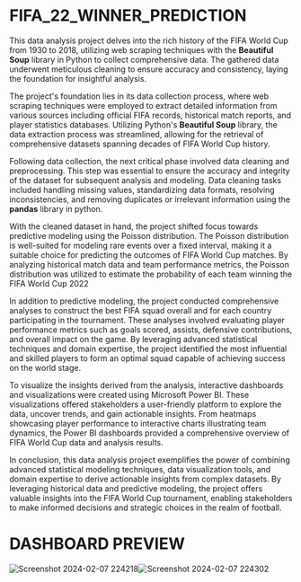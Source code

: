 # FIFA_22_WINNER_PREDICTION

This data analysis project delves into the rich history of the FIFA World Cup from 1930 to 2018, utilizing web scraping techniques with the __Beautiful Soup__ library in Python to collect comprehensive data. The gathered data underwent meticulous cleaning to ensure accuracy and consistency, laying the foundation for insightful analysis.

The project's foundation lies in its data collection process, where web scraping techniques were employed to extract detailed information from various sources including official FIFA records, historical match reports, and player statistics databases. Utilizing Python's __Beautiful Soup__ library, the data extraction process was streamlined, allowing for the retrieval of comprehensive datasets spanning decades of FIFA World Cup history.

Following data collection, the next critical phase involved data cleaning and preprocessing. This step was essential to ensure the accuracy and integrity of the dataset for subsequent analysis and modeling. Data cleaning tasks included handling missing values, standardizing data formats, resolving inconsistencies, and removing duplicates or irrelevant information using the __pandas__ library in python.

With the cleaned dataset in hand, the project shifted focus towards predictive modeling using the Poisson distribution. The Poisson distribution is well-suited for modeling rare events over a fixed interval, making it a suitable choice for predicting the outcomes of FIFA World Cup matches. By analyzing historical match data and team performance metrics, the Poisson distribution was utilized to estimate the probability of each team winning the FIFA World Cup 2022

In addition to predictive modeling, the project conducted comprehensive analyses to construct the best FIFA squad overall and for each country participating in the tournament. These analyses involved evaluating player performance metrics such as goals scored, assists, defensive contributions, and overall impact on the game. By leveraging advanced statistical techniques and domain expertise, the project identified the most influential and skilled players to form an optimal squad capable of achieving success on the world stage.

To visualize the insights derived from the analysis, interactive dashboards and visualizations were created using Microsoft Power BI. These visualizations offered stakeholders a user-friendly platform to explore the data, uncover trends, and gain actionable insights. From heatmaps showcasing player performance to interactive charts illustrating team dynamics, the Power BI dashboards provided a comprehensive overview of FIFA World Cup data and analysis results.

In conclusion, this data analysis project exemplifies the power of combining advanced statistical modeling techniques, data visualization tools, and domain expertise to derive actionable insights from complex datasets. By leveraging historical data and predictive modeling, the project offers valuable insights into the FIFA World Cup tournament, enabling stakeholders to make informed decisions and strategic choices in the realm of football.

# DASHBOARD PREVIEW
![Screenshot 2024-02-07 224218](https://github.com/Sniperex/FIFA_22_WINNER_PREDICTION/assets/52499633/ab418238-db5d-441b-94d4-e6cad29e930f)![Screenshot 2024-02-07 224302](https://github.com/Sniperex/FIFA_22_WINNER_PREDICTION/assets/52499633/0050b41d-3013-48f7-a760-e107b31fb521)


